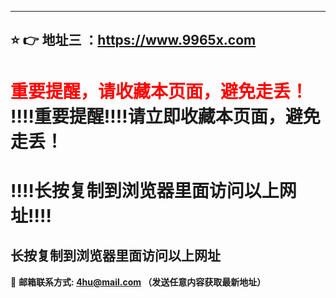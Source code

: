 ------
:star: :point_right: 地址三 ：https://www.9965x.com
------
<span style="color: red">重要提醒，请收藏本页面，避免走丢！</span>
:bangbang::bangbang:重要提醒:bangbang::bangbang:请立即收藏本页面，避免走丢！
==

:bangbang::bangbang:长按复制到浏览器里面访问以上网址:bangbang::bangbang:
==
长按复制到浏览器里面访问以上网址
-

:e-mail: __邮箱联系方式: 4hu@mail.com （发送任意内容获取最新地址）__
